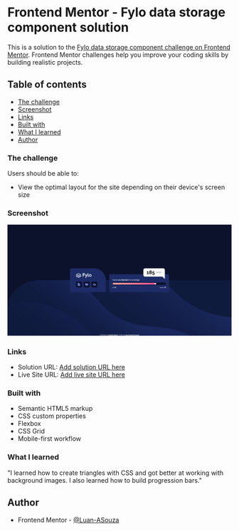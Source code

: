 # Frontend Mentor - Fylo data storage component solution

This is a solution to the [Fylo data storage component challenge on Frontend Mentor](https://www.frontendmentor.io/challenges/fylo-data-storage-component-1dZPRbV5n). Frontend Mentor challenges help you improve your coding skills by building realistic projects. 

## Table of contents

  - [The challenge](#the-challenge)
  - [Screenshot](#screenshot)
  - [Links](#links)
  - [Built with](#built-with)
  - [What I learned](#what-i-learned)
  - [Author](#author)


### The challenge

Users should be able to:

- View the optimal layout for the site depending on their device's screen size

### Screenshot

![](./screenshot.png)

### Links

- Solution URL: [Add solution URL here](https://www.frontendmentor.io/solutions/responsive-css-page-using-flexbox-and-grid-wzH1YjyCtI)
- Live Site URL: [Add live site URL here](https://fylo-data-storage-front-end-me-git-5f8099-luan-asouzas-projects.vercel.app?_vercel_share=soLKNIlavtmxbuQwbuo80JAlxmrDtjnG)

### Built with

- Semantic HTML5 markup
- CSS custom properties
- Flexbox
- CSS Grid
- Mobile-first workflow

### What I learned

"I learned how to create triangles with CSS and got better at working with background images. I also learned how to build progression bars."

## Author

- Frontend Mentor - [@Luan-ASouza](https://www.frontendmentor.io/profile/Luan-ASouza)
